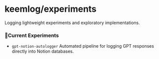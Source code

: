 # keemlog/experiments
Logging lightweight experiments and exploratory implementations.


### 📁Current Experiments

- `gpt-notion-autologger`
  Automated pipeline for logging GPT responses directly into Notion databases.
